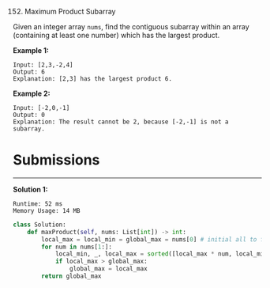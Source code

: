 152. Maximum Product Subarray

Given an integer array `nums`, find the contiguous subarray within an array (containing at least one number) which has the largest product.

**Example 1:**
```
Input: [2,3,-2,4]
Output: 6
Explanation: [2,3] has the largest product 6.
```

**Example 2:**
```
Input: [-2,0,-1]
Output: 0
Explanation: The result cannot be 2, because [-2,-1] is not a subarray.
```

# Submissions
---
**Solution 1:**
```
Runtime: 52 ms
Memory Usage: 14 MB
```
```python
class Solution:
    def maxProduct(self, nums: List[int]) -> int:
        local_max = local_min = global_max = nums[0] # initial all to first num
        for num in nums[1:]:
            local_min, _, local_max = sorted([local_max * num, local_min * num, num]) # sort will take care of all the if
            if local_max > global_max:
                global_max = local_max
        return global_max               
```